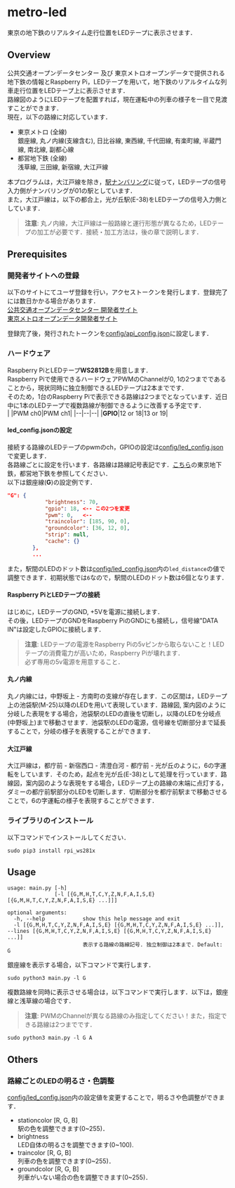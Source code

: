 # metro-led
東京の地下鉄のリアルタイム走行位置をLEDテープに表示させます．  

## Overview
公共交通オープンデータセンター 及び 東京メトロオープンデータで提供される地下鉄の情報とRaspberry Pi，LEDテープを用いて，地下鉄のリアルタイムな列車走行位置をLEDテープ上に表示させます．  
路線図のようにLEDテープを配置すれば，現在運転中の列車の様子を一目で見渡すことができます．  
現在，以下の路線に対応しています．  

- 東京メトロ (全線)  
銀座線, 丸ノ内線(支線含む), 日比谷線, 東西線, 千代田線, 有楽町線, 半蔵門線, 南北線, 副都心線
- 都営地下鉄 (全線)  
浅草線, 三田線, 新宿線, 大江戸線

本プログラムは，大江戸線を除き，[駅ナンバリング](https://ja.wikipedia.org/wiki/%E9%A7%85%E3%83%8A%E3%83%B3%E3%83%90%E3%83%AA%E3%83%B3%E3%82%B0#%E6%97%A5%E6%9C%AC%E3%81%A7%E3%81%AE%E4%BA%8B%E4%BE%8B)に従って，LEDテープの信号入力側がナンバリングが01の駅としています．  
また，大江戸線は，以下の都合上，光が丘駅(E-38)をLEDテープの信号入力側としています．  

> **注意**: 丸ノ内線，大江戸線は一般路線と運行形態が異なるため，LEDテープの加工が必要です．接続・加工方法は，後の章で説明します．

## Prerequisites
### 開発者サイトへの登録
以下のサイトにてユーザ登録を行い，アクセストークンを発行します．登録完了には数日かかる場合があります．  
[公共交通オープンデータセンター 開発者サイト](https://developer.odpt.org/)  
[東京メトロオープンデータ開発者サイト](https://developer.tokyometroapp.jp/info)  

登録完了後，発行されたトークンを[config/api_config.json](config/api_config.json)に設定します．  

### ハードウェア
Raspberry PiとLEDテープ**WS2812B**を用意します．  
Raspberry Piで使用できるハードウェアPWMのChannelが0, 1の2つまでであることから，現状同時に独立制御できるLEDテープは2本までです．  
そのため，1台のRaspberry Piで表示できる路線は2つまでとなっています．近日中に1本のLEDテープで複数路線が制御できるように改善する予定です．  
| |PWM ch0|PWM ch1|
|--|--|--|
|**GPIO**|12 or 18|13 or 19|

#### led_config.jsonの設定
接続する路線のLEDテープのpwmのch，GPIOの設定は[config/led_config.json](config/led_config.json)で変更します．  
各路線ごとに設定を行います．各路線は路線記号表記です．[こちら](https://ja.wikipedia.org/wiki/%E9%A7%85%E3%83%8A%E3%83%B3%E3%83%90%E3%83%AA%E3%83%B3%E3%82%B0#%E6%97%A5%E6%9C%AC%E3%81%A7%E3%81%AE%E4%BA%8B%E4%BE%8B)の東京地下鉄，都営地下鉄を参照してください．  
以下は銀座線(**G**)の設定例です．  

```json
"G": {
            "brightness": 70,
            "gpio": 18, <-- この2つを変更
            "pwm": 0,   <--
            "traincolor": [185, 90, 0],
            "groundcolor": [36, 12, 0],
            "strip": null,
            "cache": {}
        },
        ...
```

また，駅間のLEDのドット数は[config/led_config.json](config/led_config.json)内の`led_distance`の値で調整できます．初期状態では`6`なので，駅間のLEDのドット数は6個となります．  

#### Raspberry PiとLEDテープの接続
はじめに，LEDテープのGND, +5Vを電源に接続します．  
その後，LEDテープのGNDをRaspberry PiのGNDにも接続し，信号線"DATA IN"は設定したGPIOに接続します．  
> **注意**: LEDテープの電源をRaspberry Piの5vピンから取らないこと！LEDテープの消費電力が高いため，Raspberry Piが壊れます．  
必ず専用の5v電源を用意すること．

#### 丸ノ内線
丸ノ内線には，中野坂上 - 方南町の支線が存在します．この区間は，LEDテープ上の池袋駅(M-25)以降のLEDを用いて表現しています．路線図, 案内図のように分岐した表現をする場合，池袋駅のLEDの直後を切断し，以降のLEDを分岐点(中野坂上)まで移動させます．池袋駅のLEDの電源，信号線を切断部分まで延長することで，分岐の様子を表現することができます．  

#### 大江戸線
大江戸線は，都庁前 - 新宿西口 - 清澄白河 - 都庁前 - 光が丘のように，6の字運転をしています．そのため，起点を光が丘(E-38)として処理を行っています．路線図，案内図のような表現をする場合，LEDテープ上の路線の末端に点灯する，ダミーの都庁前駅部分のLEDを切断します．切断部分を都庁前駅まで移動させることで，6の字運転の様子を表現することができます．

### ライブラリのインストール
以下コマンドでインストールしてください．  
```
sudo pip3 install rpi_ws281x
```

## Usage
```
usage: main.py [-h]
               [-l [{G,M,H,T,C,Y,Z,N,F,A,I,S,E} [{G,M,H,T,C,Y,Z,N,F,A,I,S,E} ...]]]

optional arguments:
  -h, --help            show this help message and exit
  -l [{G,M,H,T,C,Y,Z,N,F,A,I,S,E} [{G,M,H,T,C,Y,Z,N,F,A,I,S,E} ...]], --lines [{G,M,H,T,C,Y,Z,N,F,A,I,S,E} [{G,M,H,T,C,Y,Z,N,F,A,I,S,E} ...]]
                        表示する路線の路線記号. 独立制御は2本まで. Default: G
```
銀座線を表示する場合，以下コマンドで実行します．  
```
sudo python3 main.py -l G
```

複数路線を同時に表示させる場合は，以下コマンドで実行します．以下は，銀座線と浅草線の場合です．  
> **注意**: PWMのChannelが異なる路線のみ指定してください！また，指定できる路線は2つまでです．
```
sudo python3 main.py -l G A
```

## Others
### 路線ごとのLEDの明るさ・色調整
[config/led_config.json](config/led_config.json)内の設定値を変更することで，明るさや色調整ができます．  
- stationcolor [R, G, B]  
駅の色を調整できます(0~255)．
- brightness  
LED自体の明るさを調整できます(0~100).  
- traincolor [R, G, B]  
列車の色を調整できます(0~255)．  
- groundcolor [R, G, B]  
列車がいない場合の色を調整できます(0~255)．  
